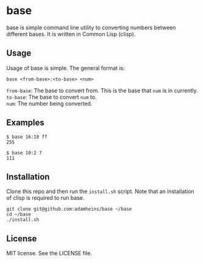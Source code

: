 # base
base is simple command line utility to converting numbers between different
bases. It is written in Common Lisp (clisp).

## Usage
Usage of base is simple. The general format is:
```
base <from-base>:<to-base> <num>
```
`from-base`: The base to convert from. This is the base that `num` is in
currently.  
`to-base`: The base to convert `num` to.  
`num`: The number being converted.  

## Examples
```
$ base 16:10 ff
255

$ base 10:2 7
111
```

## Installation
Clone this repo and then run the `install.sh` script. Note that an installation
of clisp is required to run base.
```
git clone git@github.com:adamheins/base ~/base
cd ~/base
./install.sh
```

## License
MIT license. See the LICENSE file.

